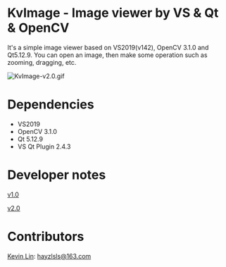 # KvImage - Image viewer by VS & Qt & OpenCV

It's a simple image viewer based on VS2019(v142), OpenCV 3.1.0 and Qt5.12.9. You can open an image, then make some operation such as zooming, dragging, etc.

![KvImage-v2.0.gif](./docs/images/KvImage-v2.0.gif)

# Dependencies

- VS2019
- OpenCV 3.1.0
- Qt 5.12.9
- VS Qt Plugin 2.4.3

# Developer notes

<a target="_blank" href="./docs/developer_note_v1.0.md">v1.0</a>

<a target="_blank" href="./docs/developer_note_v2.0.md">v2.0</a>

# Contributors

[Kevin Lin](https://github.com/whuls): hayzlsls@163.com